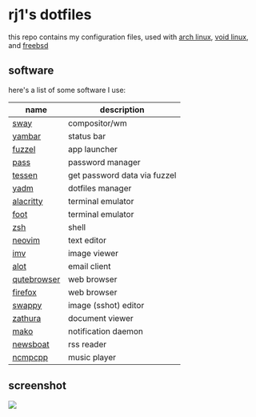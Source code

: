 # rj1's dotfiles

this repo contains my configuration files, used with [arch
linux](https://voidlinux.org/), [void linux](https://voidlinux.org/), and
[freebsd](https://www.freebsd.org/)

## software

here's a list of some software I use:

| name                                                  | description
| ----                                                  | -----------
| [sway](https://swaywm.org/)                           | compositor/wm
| [yambar](https://codeberg.org/dnkl/yambar)            | status bar
| [fuzzel](https://codeberg.org/dnkl/fuzzel)            | app launcher
| [pass](https://www.passwordstore.org/)                | password manager
| [tessen](https://github.com/ayushnix/tessen)          | get password data via fuzzel
| [yadm](https://yadm.io/)                              | dotfiles manager
| [alacritty](https://alacritty.org/)                   | terminal emulator
| [foot](https://codeberg.org/dnkl/foot)                | terminal emulator
| [zsh](https://www.zsh.org/)                           | shell
| [neovim](https://neovim.io/)                          | text editor
| [imv](https://sr.ht/~exec64/imv/)                     | image viewer
| [alot](https://github.com/pazz/alot)                  | email client
| [qutebrowser](https://www.qutebrowser.org/)           | web browser
| [firefox](https://www.mozilla.org/en-US/firefox/new/) | web browser
| [swappy](https://github.com/jtheoof/swappy)           | image (sshot) editor
| [zathura](https://pwmt.org/projects/zathura/)         | document viewer
| [mako](https://github.com/emersion/mako)              | notification daemon
| [newsboat](https://newsboat.org/)                     | rss reader
| [ncmpcpp](https://github.com/ncmpcpp/ncmpcpp)         | music player

## screenshot

![](https://rj1.localghost.org/img/dotfiles-sshot.png)
